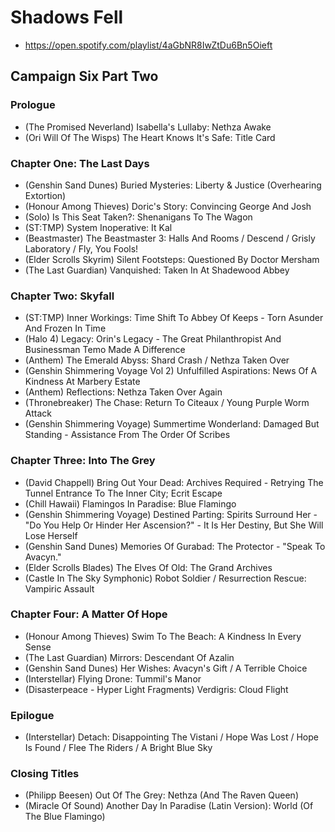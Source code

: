 # Shadows Fell

* https://open.spotify.com/playlist/4aGbNR8IwZtDu6Bn5Oieft

## Campaign Six Part Two
### Prologue

* (The Promised Neverland) Isabella's Lullaby: Nethza Awake
* (Ori Will Of The Wisps) The Heart Knows It's Safe: Title Card

### Chapter One: The Last Days

* (Genshin Sand Dunes) Buried Mysteries: Liberty & Justice (Overhearing Extortion)
* (Honour Among Thieves) Doric's Story: Convincing George And Josh
* (Solo) Is This Seat Taken?: Shenanigans To The Wagon
* (ST:TMP) System Inoperative: It Kal
* (Beastmaster) The Beastmaster 3: Halls And Rooms / Descend / Grisly Laboratory / Fly, You Fools!
* (Elder Scrolls Skyrim) Silent Footsteps: Questioned By Doctor Mersham
* (The Last Guardian) Vanquished: Taken In At Shadewood Abbey

### Chapter Two: Skyfall

* (ST:TMP) Inner Workings: Time Shift To Abbey Of Keeps - Torn Asunder And Frozen In Time
* (Halo 4) Legacy: Orin's Legacy - The Great Philanthropist And Businessman Temo Made A Difference
* (Anthem) The Emerald Abyss: Shard Crash / Nethza Taken Over
* (Genshin Shimmering Voyage Vol 2) Unfulfilled Aspirations: News Of A Kindness At Marbery Estate
* (Anthem) Reflections: Nethza Taken Over Again
* (Thronebreaker) The Chase: Return To Citeaux / Young Purple Worm Attack
* (Genshin Shimmering Voyage) Summertime Wonderland: Damaged But Standing - Assistance From The Order Of Scribes

### Chapter Three: Into The Grey

* (David Chappell) Bring Out Your Dead: Archives Required - Retrying The Tunnel Entrance To The Inner City; Ecrit Escape
* (Chill Hawaii) Flamingos In Paradise: Blue Flamingo
* (Genshin Shimmering Voyage) Destined Parting: Spirits Surround Her - "Do You Help Or Hinder Her Ascension?" - It Is Her Destiny, But She Will Lose Herself
* (Genshin Sand Dunes) Memories Of Gurabad: The Protector - "Speak To Avacyn."
* (Elder Scrolls Blades) The Elves Of Old: The Grand Archives
* (Castle In The Sky Symphonic) Robot Soldier / Resurrection Rescue: Vampiric Assault

### Chapter Four: A Matter Of Hope

* (Honour Among Thieves) Swim To The Beach: A Kindness In Every Sense
* (The Last Guardian) Mirrors: Descendant Of Azalin
* (Genshin Sand Dunes) Her Wishes: Avacyn's Gift / A Terrible Choice
* (Interstellar) Flying Drone: Tummil's Manor
* (Disasterpeace - Hyper Light Fragments) Verdigris: Cloud Flight

### Epilogue

* (Interstellar) Detach: Disappointing The Vistani / Hope Was Lost / Hope Is Found / Flee The Riders / A Bright Blue Sky

### Closing Titles

* (Philipp Beesen) Out Of The Grey: Nethza (And The Raven Queen)
* (Miracle Of Sound) Another Day In Paradise (Latin Version): World (Of The Blue Flamingo)